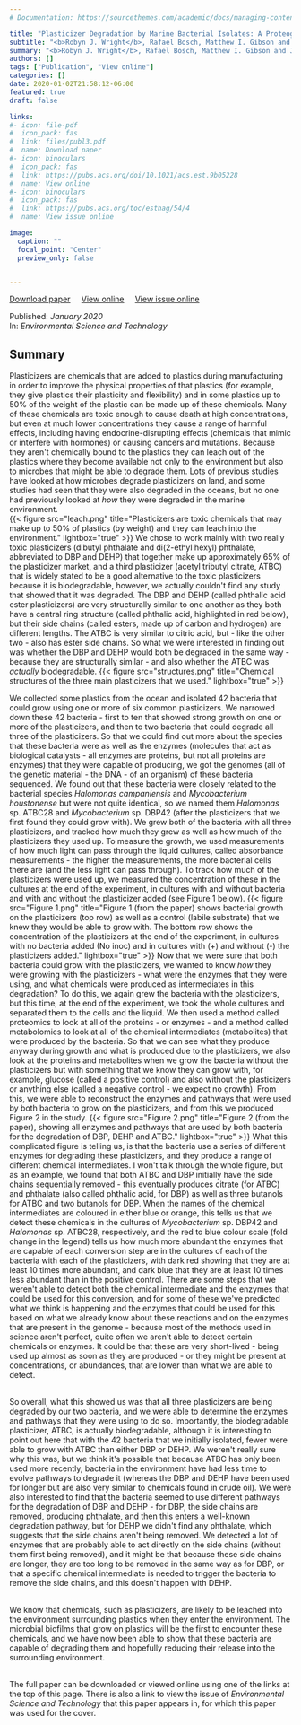 ```yaml
---
# Documentation: https://sourcethemes.com/academic/docs/managing-content/

title: "Plasticizer Degradation by Marine Bacterial Isolates: A Proteogenomic and Metabolomic Characterization"
subtitle: "<b>Robyn J. Wright</b>, Rafael Bosch, Matthew I. Gibson and Joseph A. Christie-Oleza"
summary: "<b>Robyn J. Wright</b>, Rafael Bosch, Matthew I. Gibson and Joseph A. Christie-Oleza (2020) _Environmental Science and Technology_"
authors: []
tags: ["Publication", "View online"]
categories: []
date: 2020-01-02T21:58:12-06:00
featured: true
draft: false

links: 
#- icon: file-pdf
#  icon_pack: fas
#  link: files/publ3.pdf
#  name: Download paper
#- icon: binoculars
#  icon_pack: fas
#  link: https://pubs.acs.org/doi/10.1021/acs.est.9b05228
#  name: View online
#- icon: binoculars
#  icon_pack: fas
#  link: https://pubs.acs.org/toc/esthag/54/4
#  name: View issue online

image:
  caption: ""
  focal_point: "Center"
  preview_only: false


---
```

<i class="fas fa-file-pdf"></i>[Download paper](publ3.pdf)&nbsp;&nbsp;&nbsp;&nbsp;
<i class="fas fa-binoculars"></i> [View online](https://pubs.acs.org/doi/10.1021/acs.est.9b05228)&nbsp;&nbsp;&nbsp;&nbsp;
<i class="fas fa-binoculars"></i> [View issue online](https://pubs.acs.org/toc/esthag/54/4)


Published: _January 2020_
</br>
In: _Environmental Science and Technology_

<h2>Summary</h2>
Plasticizers are chemicals that are added to plastics during manufacturing in order to improve the physical properties of that plastics (for example, they give plastics their plasticity and flexibility) and in some plastics up to 50% of the weight of the plastic can be made up of these chemicals. Many of these chemicals are toxic enough to cause death at high concentrations, but even at much lower concentrations they cause a range of harmful effects, including having endocrine-disrupting effects (chemicals that mimic or interfere with hormones) or causing cancers and mutations. Because they aren't chemically bound to the plastics they can leach out of the plastics where they become available not only to the environment but also to microbes that might be able to degrade them. Lots of previous studies have looked at how microbes degrade plasticizers on land, and some studies had seen that they were also degraded in the oceans, but no one had previously looked at <em>how</em> they were degraded in the marine environment.</br>
{{< figure src="leach.png" title="Plasticizers are toxic chemicals that may make up to 50% of plastics (by weight) and they can leach into the environment." lightbox="true" >}}
We chose to work mainly with two really toxic plasticizers (dibutyl phthalate and di(2-ethyl hexyl) phthalate, abbreviated to DBP and DEHP) that together make up approximately 65% of the plasticizer market, and a third plasticizer (acetyl tributyl citrate, ATBC) that is widely stated to be a good alternative to the toxic plasticizers because it is biodegradable, however, we actually couldn't find any study that showed that it was degraded. The DBP and DEHP (called phthalic acid ester plasticizers) are very structurally similar to one another as they both have a central ring structure (called phthalic acid, highlighted in red below), but their side chains (called esters, made up of carbon and hydrogen) are different lengths. The ATBC is very similar to citric acid, but - like the other two - also has ester side chains. So what we were interested in finding out was whether the DBP and DEHP would both be degraded in the same way - because they are structurally similar - and also whether the ATBC was <em>actually</em> biodegradable.
{{< figure src="structures.png" title="Chemical structures of the three main plasticizers that we used." lightbox="true" >}}

We collected some plastics from the ocean and isolated 42 bacteria that could grow using one or more of six common plasticizers. We narrowed down these 42 bacteria - first to ten that showed strong growth on one or more of the plasticizers, and then to two bacteria that could degrade all three of the plasticizers. So that we could find out more about the species that these bacteria were as well as the enzymes (molecules that act as biological catalysts - all enzymes are proteins, but not all proteins are enzymes) that they were capable of producing, we got the genomes (all of the genetic material - the DNA - of an organism) of these bacteria sequenced. We found out that these bacteria were closely related to the bacterial species <em>Halomonas campaniensis</em> and <em>Mycobacterium houstonense</em> but were not quite identical, so we named them <em>Halomonas</em> sp. ATBC28 and <em>Mycobacterium</em> sp. DBP42 (after the plasticizers that we first found they could grow with). We grew both of the bacteria with all three plasticizers, and tracked how much they grew as well as how much of the plasticizers they used up. To measure the growth, we used measurements of how much light can pass through the liquid cultures, called absorbance measurements - the higher the measurements, the more bacterial cells there are (and the less light can pass through). To track how much of the plasticizers were used up, we measured the concentration of these in the cultures at the end of the experiment, in cultures with and without bacteria and with and without the plasticizer added (see Figure 1 below). 
{{< figure src="Figure 1.png" title="Figure 1 (from the paper) shows bacterial growth on the plasticizers (top row) as well as a control (labile substrate) that we knew they would be able to grow with. The bottom row shows the concentration of the plasticizers at the end of the experiment, in cultures with no bacteria added (No inoc) and in cultures with (+) and without (-) the plasticizers added." lightbox="true" >}}
Now that we were sure that both bacteria could grow with the plasticizers, we wanted to know <em>how</em> they were growing with the plasticizers - what were the enzymes that they were using, and what chemicals were produced as intermediates in this degradation? To do this, we again grew the bacteria with the plasticizers, but this time, at the end of the experiment, we took the whole cultures and separated them to the cells and the liquid.  We then used a method called proteomics to look at all of the proteins - or enzymes - and a method called metabolomics to look at all of the chemical intermediates (metabolites) that were produced by the bacteria. So that we can see what they produce anyway during growth and what is produced due to the plasticizers, we also look at the proteins and metabolites when we grow the bacteria without the plasticizers but with something that we know they can grow with, for example, glucose (called a positive control) and also without the plasticizers or anything else (called a negative control - we expect no growth). From this, we were able to reconstruct the enzymes and pathways that were used by both bacteria to grow on the plasticizers, and from this we produced Figure 2 in the study. 
{{< figure src="Figure 2.png" title="Figure 2 (from the paper), showing all enzymes and pathways that are used by both bacteria for the degradation of DBP, DEHP and ATBC." lightbox="true" >}}
What this complicated figure is telling us, is that the bacteria use a series of different enzymes for degrading these plasticizers, and they produce a range of different chemical intermediates. I won't talk through the whole figure, but as an example, we found that both ATBC and DBP initially have the side chains sequentially removed - this eventually produces citrate (for ATBC) and phthalate (also called phthalic acid, for DBP) as well as three butanols for ATBC and two butanols for DBP. When the names of the chemical intermediates are coloured in either blue or orange, this tells us that we detect these chemicals in the cultures of <em>Mycobacterium</em> sp. DBP42 and <em>Halomonas</em> sp. ATBC28, respectively, and the red to blue colour scale (fold change in the legend) tells us how much more abundant the enzymes that are capable of each conversion step are in the cultures of each of the bacteria with each of the plasticizers, with dark red showing that they are at least 10 times more abundant, and dark blue that they are at least 10 times less abundant than in the positive control. There are some steps that we weren't able to detect both the chemical intermediate and the enzymes that could be used for this conversion, and for some of these we've predicted what we think is happening and the enzymes that could be used for this based on what we already know about these reactions and on the enzymes that are present in the genome - because most of the methods used in science aren't perfect, quite often we aren't able to detect certain chemicals or enzymes. It could be that these are very short-lived - being used up almost as soon as they are produced - or they might be present at concentrations, or abundances, that are lower than what we are able to detect. </br></br>

So overall, what this showed us was that all three plasticizers are being degraded by our two bacteria, and we were able to determine the enzymes and pathways that they were using to do so. Importantly, the biodegradable plasticizer, ATBC, is actually biodegradable, although it is interesting to point out here that with the 42 bacteria that we initially isolated, fewer were able to grow with ATBC than either DBP or DEHP. We weren't really sure why this was, but we think it's possible that because ATBC has only been used more recently, bacteria in the environment have had less time to evolve pathways to degrade it (whereas the DBP and DEHP have been used for longer but are also very similar to chemicals found in crude oil).  We were also interested to find that the bacteria seemed to use different pathways for the degradation of DBP and DEHP - for DBP, the side chains are removed, producing phthalate, and then this enters a well-known degradation pathway, but for DEHP we didn't find any phthalate, which suggests that the side chains aren't being removed. We detected a lot of enzymes that are probably able to act directly on the side chains (without them first being removed), and it might be that because these side chains are longer, they are too long to be removed in the same way as for DBP, or that a specific chemical intermediate is needed to trigger the bacteria to remove the side chains, and this doesn't happen with DEHP. </br></br>

We know that chemicals, such as plasticizers, are likely to be leached into the environment surrounding plastics when they enter the environment. The microbial biofilms that grow on plastics will be the first to encounter these chemicals, and we have now been able to show that these bacteria are capable of degrading them and hopefully reducing their release into the surrounding environment.</br></br>

The full paper can be downloaded or viewed online using one of the links at the top of this page. There is also a link to view the issue of _Environmental Science and Technology_ that this paper appears in, for which this paper was used for the cover. 